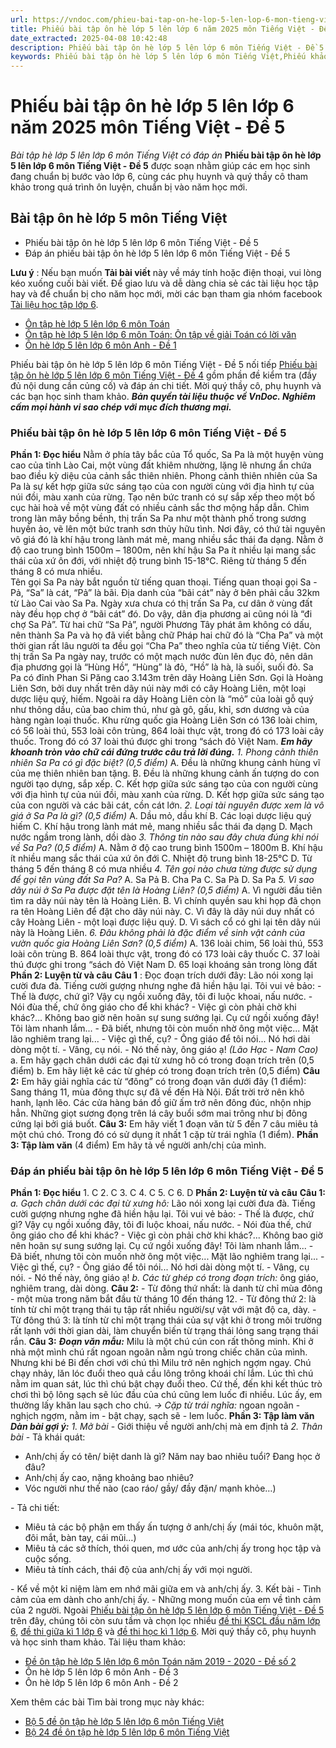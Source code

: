 ```yaml
---
url: https://vndoc.com/phieu-bai-tap-on-he-lop-5-len-lop-6-mon-tieng-viet-de-5-203339
title: Phiếu bài tập ôn hè lớp 5 lên lớp 6 năm 2025 môn Tiếng Việt - Đề 5 - Bài tập hè lớp 5 lên lớp 6 môn Tiếng Việt có đáp án - VnDoc.com
date_extracted: 2025-04-08 10:42:48
description: Phiếu bài tập ôn hè lớp 5 lên lớp 6 môn Tiếng Việt - Đề 5 được soạn nhằm giúp các em học sinh rèn luyện, củng cố các kiến thức, chuẩn bị bước vào năm học mới.
keywords: Phiếu bài tập ôn hè lớp 5 lên lớp 6 môn Tiếng Việt,Phiếu khảo sát chất lượng đầu năm lớp 6,Bài tập ôn hè lớp 5 môn Tiếng Việt,Bài tập ôn hè lớp 5,Phiếu kiểm tra hè lớp 5 lên lớp 6 có đáp án,Đề bài tập hè lớp 5 lên lớp 6 môn Tiếng Việt,Ôn tập hè lớp 5 lên lớp 6 môn Tiếng Việt
---
```


# Phiếu bài tập ôn hè lớp 5 lên lớp 6 năm 2025 môn Tiếng Việt - Đề 5
 _Bài tập hè lớp 5 lên lớp 6 môn Tiếng Việt có đáp án_
**Phiếu bài tập ôn hè lớp 5 lên lớp 6 môn Tiếng Việt - Đề 5** được soạn nhằm giúp các em học sinh đang chuẩn bị bước vào lớp 6, cùng các phụ huynh và quý thầy cô tham khảo trong quá trình ôn luyện, chuẩn bị vào năm học mới.
## Bài tập ôn hè lớp 5 môn Tiếng Việt
  * Phiếu bài tập ôn hè lớp 5 lên lớp 6 môn Tiếng Việt - Đề 5
  * Đáp án phiếu bài tập ôn hè lớp 5 lên lớp 6 môn Tiếng Việt - Đề 5

**Lưu ý** : Nếu bạn muốn **Tải bài viết** này về máy tính hoặc điện thoại, vui lòng kéo xuống cuối bài viết.
Để giao lưu và dễ dàng chia sẻ các tài liệu học tập hay và để chuẩn bị cho năm học mới, mời các bạn tham gia nhóm facebook [Tài liệu học tập lớp 6](</goto?u=aHR0cHM6Ly93d3cuZmFjZWJvb2suY29tL2dyb3Vwcy9UYWkubGlldS5ob2MudGFwLmxvcC42LlZORE9DLw%3D%3D>).
  * [Ôn tập hè lớp 5 lên lớp 6 môn Toán](<https://vndoc.com/on-tap-he-lop-5-len-lop-6-mon-toan-202958>)
  * [Ôn tập hè lớp 5 lên lớp 6 môn Toán: Ôn tập về giải Toán có lời văn](<https://vndoc.com/on-tap-he-lop-5-len-lop-6-mon-toan-on-tap-ve-giai-toan-co-loi-van-203050>)
  * [Ôn hè lớp 5 lên lớp 6 môn Anh - Đề 1](<https://vndoc.com/on-he-lop-5-len-lop-6-mon-anh-de-1-203032>)

Phiếu bài tập ôn hè lớp 5 lên lớp 6 môn Tiếng Việt - Đề 5 nối tiếp [Phiếu bài tập ôn hè lớp 5 lên lớp 6 môn Tiếng Việt - Đề 4](<https://vndoc.com/phieu-bai-tap-on-he-lop-5-len-lop-6-mon-tieng-viet-de-4-203324>) gồm phần đề kiểm tra \(đầy đủ nội dung cần củng cố\) và đáp án chi tiết. Mời quý thầy cô, phụ huynh và các bạn học sinh tham khảo.
_**Bản quyền tài liệu thuộc về VnDoc. Nghiêm cấm mọi hành vi sao chép với mục đích thương mại.**_
### Phiếu bài tập ôn hè lớp 5 lên lớp 6 môn Tiếng Việt - Đề 5
**Phần 1: Đọc hiểu**
Nằm ở phía tây bắc của Tổ quốc, Sa Pa là một huyện vùng cao của tỉnh Lào Cai, một vùng đất khiêm nhường, lặng lẽ nhưng ẩn chứa bao điều kỳ diệu của cảnh sắc thiên nhiên. Phong cảnh thiên nhiên của Sa Pa là sự kết hợp giữa sức sáng tạo của con người cùng với địa hình tự của núi đồi, màu xanh của rừng. Tạo nên bức tranh có sự sắp xếp theo một bố cục hài hoà về một vùng đất có nhiều cảnh sắc thơ mộng hấp dẫn. Chìm trong làn mây bồng bềnh, thị trấn Sa Pa như một thành phố trong sương huyền ảo, vẽ lên một bức tranh sơn thủy hữu tình. Nơi đây, có thứ tài nguyên vô giá đó là khí hậu trong lành mát mẻ, mang nhiều sắc thái đa dạng. Nằm ở độ cao trung bình 1500m – 1800m, nên khí hậu Sa Pa ít nhiều lại mang sắc thái của xứ ôn đới, với nhiệt độ trung bình 15-18°C. Riêng từ tháng 5 đến tháng 8 có mưa nhiều.  
Tên gọi Sa Pa này bắt nguồn từ tiếng quan thoại. Tiếng quan thoại gọi Sa - Pả, “Sa” là cát, “Pả” là bãi. Địa danh của “bãi cát” này ở bên phải cầu 32km từ Lào Cai vào Sa Pa. Ngày xưa chưa có thị trấn Sa Pa, cư dân ở vùng đất này đều họp chợ ở “bãi cát” đó. Do vậy, dân địa phương ai cũng nói là “đi chợ Sa Pả”. Từ hai chữ “Sa Pả”, người Phương Tây phát âm không có dấu, nên thành Sa Pa và họ đã viết bằng chữ Pháp hai chữ đó là “Cha Pa” và một thời gian rất lâu người ta đều gọi “Cha Pa” theo nghĩa của từ tiếng Việt. Còn thị trấn Sa Pa ngày nay, trước có một mạch nước đùn lên đục đỏ, nên dân địa phương gọi là “Hùng Hồ”, “Hùng” là đỏ, “Hồ” là hà, là suối, suối đỏ.
Sa Pa có đỉnh Phan Si Păng cao 3.143m trên dãy Hoàng Liên Sơn. Gọi là Hoàng Liên Sơn, bởi duy nhất trên dãy núi này mới có cây Hoàng Liên, một loại dược liệu quý, hiếm. Ngoài ra dãy Hoàng Liên còn là “mỏ” của loài gỗ quý như thông dầu, của bao chim thú, như gà gô, gấu, khỉ, sơn dương và của hàng ngàn loại thuốc. Khu rừng quốc gia Hoàng Liên Sơn có 136 loài chim, có 56 loài thú, 553 loài côn trùng, 864 loài thực vật, trong đó có 173 loài cây thuốc. Trong đó có 37 loài thú được ghi trong “sách đỏ Việt Nam.
_**Em hãy khoanh tròn vào chữ cái đứng trước câu trả lời đúng.**_
_1\. Phong cảnh thiên nhiên Sa Pa có gì đặc biệt? \(0,5 điểm\)_
A. Đều là những khung cảnh hùng vĩ của mẹ thiên nhiên ban tặng.
B. Đều là những khung cảnh ấn tượng do con người tạo dựng, sắp xếp.
C. Kết hợp giữa sức sáng tạo của con người cùng với địa hình tự của núi đồi, màu xanh của rừng.
D. Kết hợp giữa sức sáng tạo của con người và các bãi cát, cồn cát lớn.
_2\. Loại tài nguyên được xem là vô giá ở Sa Pa là gì? \(0,5 điểm\)_
A. Dầu mỏ, dầu khí
B. Các loại dược liệu quý hiếm
C. Khí hậu trong lành mát mẻ, mang nhiều sắc thái đa dạng
D. Mạch nước ngầm trong lành, dồi dào
 _3\. Thông tin nào sau đây chưa đúng khi nói về Sa Pa? \(0,5 điểm\)_
A. Nằm ở độ cao trung bình 1500m – 1800m
B. Khí hậu ít nhiều mang sắc thái của xứ ôn đới
C. Nhiệt độ trung bình 18-25°C
D. Từ tháng 5 đến tháng 8 có mưa nhiều
 _4\. Tên gọi nào chưa từng được sử dụng để gọi tên vùng đất Sa Pa?_
A. Sa Pả
B. Cha Pa
C. Sa Pà
D. Sa Pa
 _5\. Vì sao dãy núi ở Sa Pa được đặt tên là Hoàng Liên? \(0,5 điểm\)_
A. Vì người đầu tiên tìm ra dãy núi này tên là Hoàng Liên.
B. Vì chính quyền sau khi họp đã chọn ra tên Hoàng Liên để đặt cho dãy núi này.
C. Vì đây là dãy núi duy nhất có cây Hoàng Liên - một loại được liệu quý.
D. Vì sách cổ có ghi lại tên dãy núi này là Hoàng Liên.
_6\. Đâu không phải là đặc điểm về sinh vật cảnh của vườn quốc gia Hoàng Liên Sơn? \(0,5 điểm\)_
A. 136 loài chim, 56 loài thú, 553 loài côn trùng
B. 864 loài thực vật, trong đó có 173 loài cây thuốc
C. 37 loài thú được ghi trong “sách đỏ Việt Nam
D. 65 loại khoáng sản trong lòng đất
**Phần 2: Luyện từ và câu**
**Câu 1** : Đọc đoạn trích dưới đây:
Lão nói xong lại cười đưa đà. Tiếng cười gượng nhưng nghe đã hiền hậu lại. Tôi vui vẻ bảo:
\- Thế là được, chứ gì? Vậy cụ ngồi xuống đây, tôi đi luộc khoai, nấu nước.
\- Nói đùa thế, chứ ông giáo cho để khi khác?
\- Việc gì còn phải chờ khi khác?... Không bao giờ nên hoãn sự sung sướng lại. Cụ cứ ngồi xuống đây\! Tôi làm nhanh lắm...
\- Đã biết, nhưng tôi còn muốn nhờ ông một việc...
Mặt lão nghiêm trang lại...
\- Việc gì thế, cụ?
\- Ông giáo để tôi nói... Nó hơi dài dòng một tí.
\- Vâng, cụ nói.
\- Nó thế này, ông giáo ạ\!
_\(Lão Hạc - Nam Cao\)_
a. Em hãy gạch chân dưới các đại từ xưng hô có trong đoạn trích trên \(0,5 điểm\)
b. Em hãy liệt kê các từ ghép có trong đoạn trích trên \(0,5 điểm\)
**Câu 2:** Em hãy giải nghĩa các từ “đông” có trong đoạn văn dưới đây \(1 điểm\):
Sang tháng 11, mùa đông thực sự đã về đến Hà Nội. Đất trời trở nên khô hanh, lạnh lẽo. Các cửa hàng bán đồ giữ ấm trở nên đông đúc, nhộn nhịp hẳn. Những giọt sương đọng trên lá cây buổi sớm mai trông như bị đông cứng lại bởi giá buốt.
**Câu 3:** Em hãy viết 1 đoạn văn từ 5 đến 7 câu miêu tả một chú chó. Trong đó có sử dụng ít nhất 1 cặp từ trái nghĩa \(1 điểm\).
**Phần 3: Tập làm văn** \(4 điểm\)
Em hãy tả về người anh/chị của mình.
### Đáp án phiếu bài tập ôn hè lớp 5 lên lớp 6 môn Tiếng Việt - Đề 5
**Phần 1: Đọc hiểu**
1\. C
2\. C
3\. C
4\. C
5\. C
6\. D
**Phần 2: Luyện từ và câu**
**Câu 1:**
_a. Gạch chân dưới các đại từ xưng hô:_
Lão nói xong lại cười đưa đà. Tiếng cười gượng nhưng nghe đã hiền hậu lại. Tôi vui vẻ bảo:
\- Thế là được, chứ gì? Vậy cụ ngồi xuống đây, tôi đi luộc khoai, nấu nước.
\- Nói đùa thế, chứ ông giáo cho để khi khác?
\- Việc gì còn phải chờ khi khác?... Không bao giờ nên hoãn sự sung sướng lại. Cụ cứ ngồi xuống đây\! Tôi làm nhanh lắm...
\- Đã biết, nhưng tôi còn muốn nhờ ông một việc...
Mặt lão nghiêm trang lại...
\- Việc gì thế, cụ?
\- Ông giáo để tôi nói... Nó hơi dài dòng một tí.
\- Vâng, cụ nói.
\- Nó thế này, ông giáo ạ\!
_b. Các từ ghép có trong đoạn trích:_ ông giáo, nghiêm trang, dài dòng.
**Câu 2:**
\- Từ đông thứ nhất: là danh từ chỉ mùa đông - một mùa trong năm bắt đầu từ tháng 10 đến tháng 12.
\- Từ đông thứ 2: là tính từ chỉ một trạng thái tụ tập rất nhiều người/sự vật với mật độ ca, dày.
\- Từ đông thú 3: là tính từ chỉ một trạng thái của sự vật khi ở trong môi trường rất lạnh với thời gian dài, làm chuyển biến từ trạng thái lỏng sang trạng thái rắn.
**Câu 3:**
_**Đoạn văn mẫu:**_
Milu là một chú cún con rất thông minh. Khi ở nhà một mình chú rất ngoan ngoãn nằm ngủ trong chiếc chăn của mình. Nhưng khi bé Bi đến chơi với chú thì Milu trở nên nghịch ngợm ngay. Chú chạy nhảy, lăn lóc đuổi theo quả cầu lông trông khoái chí lắm. Lúc thì chú nằm im quan sát, lúc thì chú bật chạy đuổi theo. Cứ thế, đến khi kết thúc trò chơi thì bộ lông sạch sẽ lúc đầu của chú cũng lem luốc đi nhiều. Lúc ấy, em thường lấy khăn lau sạch cho chú.
_→ Cặp từ trái nghĩa:_ ngoan ngoãn - nghịch ngợm, nằm im - bật chạy, sạch sẽ - lem luốc.
**Phần 3: Tập làm văn**
 _**Dàn bài gợi ý:**_
_1\. Mở bài_
\- Giới thiệu về người anh/chị mà em định tả
 _2\. Thân bài_
\- Tả khái quát:
  * Anh/chị ấy có tên/ biệt danh là gì? Năm nay bao nhiêu tuổi? Đang học ở đâu?
  * Anh/chị ấy cao, nặng khoảng bao nhiêu?
  * Vóc người như thế nào \(cao ráo/ gầy/ đầy đặn/ mạnh khỏe…\)

\- Tả chi tiết:
  * Miêu tả các bộ phận em thấy ấn tượng ở anh/chị ấy \(mái tóc, khuôn mặt, đôi mắt, bàn tay, cái mũi…\)
  * Miêu tả các sở thích, thói quen, mơ ước của anh/chị ấy trong học tập và cuộc sống.
  * Miêu tả tính cách, thái độ của anh/chị ấy với mọi người.

\- Kể về một kỉ niệm làm em nhớ mãi giữa em và anh/chị ấy.
3\. Kết bài
\- Tình cảm của em dành cho anh/chị ấy.
\- Những mong muốn của em về tình cảm của 2 người.
Ngoài [Phiếu bài tập ôn hè lớp 5 lên lớp 6 môn Tiếng Việt - Đề 5](<https://vndoc.com/phieu-bai-tap-on-he-lop-5-len-lop-6-mon-tieng-viet-de-5-203339>) trên đây, chúng tôi còn sưu tầm và chọn lọc nhiều [đề thi KSCL đầu năm lớp 6](<https://vndoc.com/khao-sat-chat-luong-dau-nam-lop6>), [đề thi giữa kì 1 lớp 6](<https://vndoc.com/de-thi-giua-ki-1-lop6>) và [đề thi học kì 1 lớp 6](<https://vndoc.com/de-thi-hoc-ki-1-lop6>). Mời quý thầy cô, phụ huynh và học sinh tham khảo.
Tài liệu tham khảo:
  * [Đề ôn tập hè lớp 5 lên lớp 6 môn Toán năm 2019 - 2020 - Đề số 2](<https://vndoc.com/de-on-tap-he-lop-5-len-lop-6-mon-toan-nam-2019-2020-de-so-2-202924>)
  * Ôn hè lớp 5 lên lớp 6 môn Anh - Đề 3
  * Ôn hè lớp 5 lên lớp 6 môn Anh - Đề 2

Xem thêm các bài Tìm bài trong mục này khác:
  * [Bộ 5 đề ôn tập hè lớp 5 lên lớp 6 môn Tiếng Việt](</bo-de-on-tap-he-lop-5-len-lop-6-mon-tieng-viet-203349>)
  * [Bộ 24 đề ôn tập hè lớp 5 lên lớp 6 môn Tiếng Việt](</bo-de-on-tap-mon-tieng-viet-lop-5-95698>)

